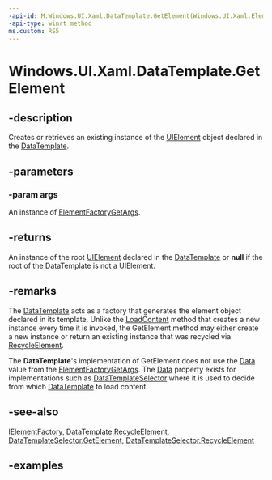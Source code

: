 ```yaml
---
-api-id: M:Windows.UI.Xaml.DataTemplate.GetElement(Windows.UI.Xaml.ElementFactoryGetArgs)
-api-type: winrt method
ms.custom: RS5
---
```


<!-- Method syntax.
public UIElement DataTemplate.GetElement(ElementFactoryGetArgs args)
-->

# Windows.UI.Xaml.DataTemplate.GetElement

## -description

Creates or retrieves an existing instance of the [UIElement](uielement.md) object declared in the [DataTemplate](datatemplate.md).



## -parameters

### -param args

An instance of [ElementFactoryGetArgs](elementfactorygetargs.md).

## -returns

An instance of the root [UIElement](uielement.md) declared in the [DataTemplate](datatemplate.md) or **null** if the root of the DataTemplate is not a UIElement.

## -remarks

The [DataTemplate](datatemplate.md) acts as a factory that generates the element object declared in its template. Unlike the [LoadContent](datatemplate_loadcontent_471913183.md) method that creates a new instance every time it is invoked, the GetElement method may either create a new instance or return an existing instance that was recycled via [RecycleElement](datatemplate_recycleelement_1023702976.md).

The **DataTemplate**'s implementation of GetElement does not use the [Data](elementfactorygetargs_data.md) value from the [ElementFactoryGetArgs](elementfactorygetargs.md). The [Data](elementfactorygetargs_data.md) property exists for implementations such as [DataTemplateSelector](../windows.ui.xaml.controls/datatemplateselector.md) where it is used to decide from which [DataTemplate](datatemplate.md) to load content.  

## -see-also

[IElementFactory](ielementfactory.md), [DataTemplate.RecycleElement](/uwp/api/windows.ui.xaml.datatemplate.recycleelement), [DataTemplateSelector.GetElement](/uwp/api/windows.ui.xaml.controls.datatemplateselector.getelement), [DataTemplateSelector.RecycleElement](/uwp/api/windows.ui.xaml.controls.datatemplateselector.recycleelement)

## -examples


